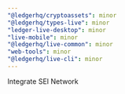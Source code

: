 ```yaml
---
"@ledgerhq/cryptoassets": minor
"@ledgerhq/types-live": minor
"ledger-live-desktop": minor
"live-mobile": minor
"@ledgerhq/live-common": minor
"web-tools": minor
"@ledgerhq/live-cli": minor
---
```


Integrate SEI Network

